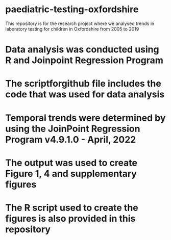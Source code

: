 # paediatric-testing-oxfordshire
This repository is for the research project where we analysed trends in laboratory testing for children in Oxfordshire from 2005 to 2019

# Data analysis was conducted using R and Joinpoint Regression Program
# The scriptforgithub file includes the code that was used for data analysis
# Temporal trends were determined by using the JoinPoint Regression Program v4.9.1.0 - April, 2022
# The output was used to create Figure 1, 4 and supplementary figures 
# The R script used to create the figures is also provided in this repository
